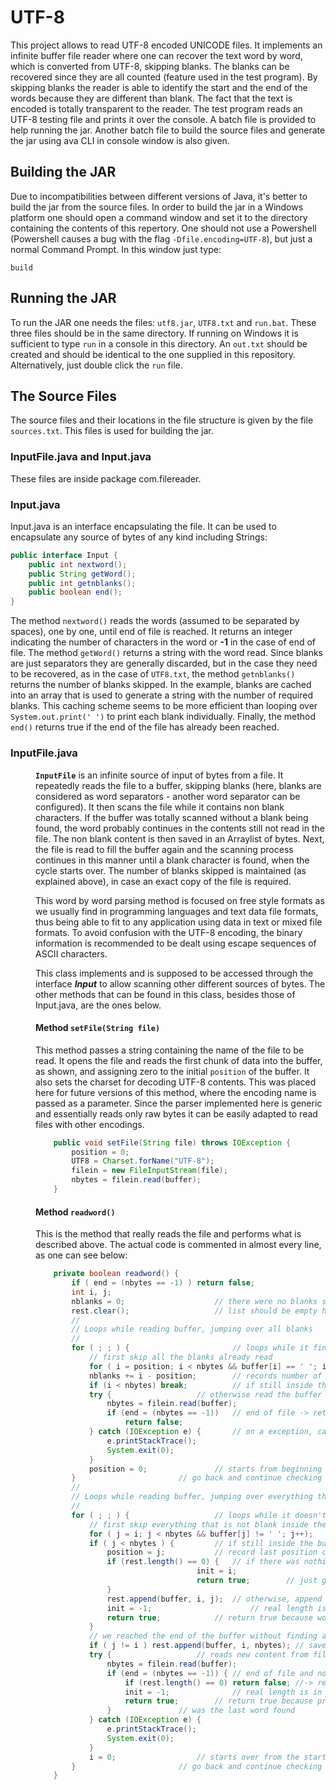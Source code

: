 # UTF-8

This project allows to read UTF-8 encoded UNICODE files. It implements an infinite buffer file reader where one can recover the text word by word, which is converted from UTF-8, skipping blanks. The blanks can be recovered since they are all counted (feature used in the test program). By skipping blanks the reader is able to identify the start and the end of the words because they are different than blank. The fact that the text is encoded is totally transparent to the reader. The test program reads an UTF-8 testing file and prints it over the console. A batch file is provided to help running the jar. Another batch file to build the source files and generate the jar using ava CLI in console window is also given. 

## Building the JAR

Due to incompatibilities between different versions of Java, it's better to build the jar from the source files. In order to build the jar in a Windows platform one should open a command window and set it to the directory containing the contents of this repertory. One should not use a Powershell (Powershell causes a bug with the flag `-Dfile.encoding=UTF-8`), but just a normal Command Prompt. In this window just type:

```
build
```

## Running the JAR

To run the JAR one needs the files: `utf8.jar`, `UTF8.txt` and `run.bat`. These three files should be in the same directory. If running on Windows it is sufficient to type `run` in a console in this directory. An `out.txt` should be created and should be identical to the one supplied in this repository. Alternatively, just double click the `run` file.

## The Source Files

The source files and their locations in the file structure is given by the file `sources.txt`. This files is used for building the jar.

### InputFile.java and Input.java

These files are inside package com.filereader. 

### Input.java

Input.java is an interface encapsulating the file. It can be used to encapsulate any source of bytes of any kind including Strings:

```java
public interface Input {
	public int nextword();
	public String getWord();
	public int getnblanks();
	public boolean end();
}
```

The method `nextword()` reads the words (assumed to be separated by spaces), one by one, until end of file is reached. It returns an integer indicating the number of characters in the word or **-1** in the case of end of file. The method `getWord()` returns a string with the word read. Since blanks are just separators they are generally discarded, but in the case they need to be recovered, as in the case of `UTF8.txt`, the method `getnblanks()` returns the number of blanks skipped. 
In the example, blanks are cached into an array that is used to generate a string with the number of required blanks. This caching scheme seems to be more efficient than looping over `System.out.print(' ')` to print each blank individually. Finally, the method `end()` returns true if the end of the file has already been reached.

### InputFile.java

<dd><b><code>InputFile</code></b> is an infinite source of input of bytes    
from a file. It repeatedly reads the file to a buffer, skipping blanks (here, 
blanks are considered as word separators - another word separator can be configured).       
It then scans the file while it contains non blank characters. If the buffer was 
totally scanned without a blank being found, the word probably continues in the 
contents still not read in the file. The non blank content is then saved in an 
Arraylist of bytes. Next, the file is read to fill the buffer again and the 
scanning process continues in this manner until a blank character is found, 
when the cycle starts over. The number of blanks skipped is maintained (as explained
above), in case an exact copy of the file is required.
  
This word by word parsing method is focused on free style formats as we usually find in programming 
languages and text data file formats, thus being able to fit to any application using data in text or mixed
file formats. To avoid confusion with the UTF-8 encoding, the binary information is recommended to 
be dealt using escape sequences of ASCII characters.

This class implements and is supposed to be accessed through the interface
<b><i>Input</i></b> to allow scanning other different sources of bytes. The other methods
that can be found in this class, besides those of Input.java, are the ones below.

#### Method `setFile(String file)`

This method passes a string containing the name of the file to be read. It opens the file and reads
the first chunk of data into the buffer, as shown, and assigning zero to the initial `position` of the buffer.
It also sets the charset for decoding UTF-8 contents. This was placed here for future versions of this 
method, where the encoding name is passed as a parameter. Since the parser implemented here is generic
and essentially reads only raw bytes it can be easily adapted to read files with other encodings. 

```java
	public void setFile(String file) throws IOException {
		position = 0;
		UTF8 = Charset.forName("UTF-8");
		filein = new FileInputStream(file);
		nbytes = filein.read(buffer);
	}
```

#### Method `readword()`

This is the method that really reads the file and performs what is described above. The actual 
code is commented in almost every line, as one can see below:

```java
	private boolean readword() {
		if ( end = (nbytes == -1) ) return false;
		int i, j;
		nblanks = 0;					// there were no blanks skipped yet
		rest.clear();					// list should be empty here
		//
		// Loops while reading buffer, jumping over all blanks
		//
		for ( ; ; ) {						// loops while it finds blanks
			// first skip all the blanks already read
			for ( i = position; i < nbytes && buffer[i] == ' '; i++ );
			nblanks += i - position;		// records number of blanks skipped
			if (i < nbytes) break;			// if still inside the buffer, get out
			try {					// otherwise read the buffer from file
				nbytes = filein.read(buffer);
				if (end = (nbytes == -1))	// end of file -> return false
					return false;
			} catch (IOException e) {		// on a exception, call exit
				e.printStackTrace();
				System.exit(0);
			}
			position = 0;				// starts from beginning of buffer again
		}						// go back and continue checking new buffer
		//
		// Loops while reading buffer, jumping over everything that is not blank
		//
		for ( ; ; ) {					// loops while it doesn't find a blank
			// first skip everything that is not blank inside the buffer
			for ( j = i; j < nbytes && buffer[j] != ' '; j++);
			if ( j < nbytes ) {			// if still inside the buffer, get in
				position = j;			// record last position checked
				if (rest.length() == 0) {	// if there was nothing from previous buffer
                                    init = i;
                                    return true;		// just get the word and return true
				}
				rest.append(buffer, i, j);	// otherwise, append new content to
				init = -1;                      // real length is in rest
				return true; 			// return true because word was found
			}
			// we reached the end of the buffer without finding a blank
			if ( j != i ) rest.append(buffer, i, nbytes); // saves previous contents
			try {					// reads new content from file into buffer
				nbytes = filein.read(buffer);
				if (end = (nbytes == -1)) {	// end of file and no previous content
					if (rest.length() == 0) return false; //-> return false
					init = -1;              // real length is in rest
					return true;		// return true because previous content
				}				// was the last word found
			} catch (IOException e) {
				e.printStackTrace();
				System.exit(0);
			}
			i = 0;					// starts over from the start
		}						// go back and continue checking new buffer
	}
```

    
